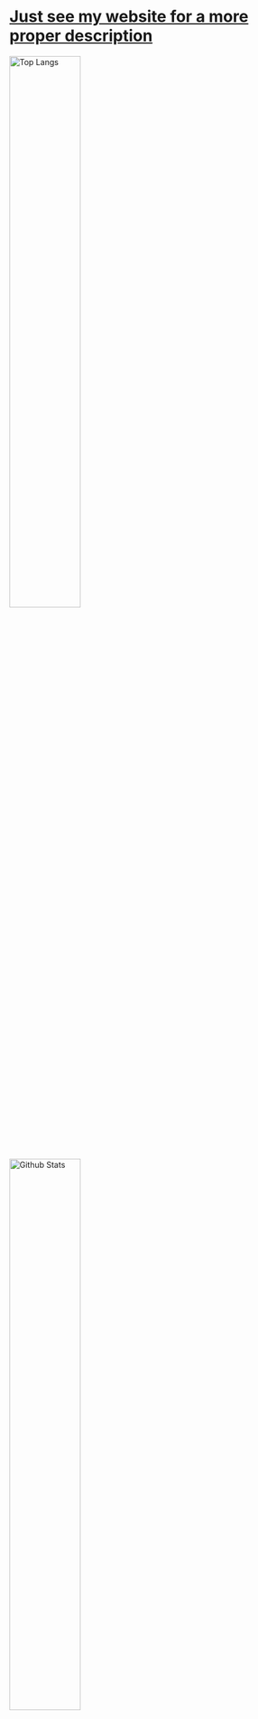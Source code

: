 # [Just see my website for a more proper description](https://ioi-xd.net)

<span>
  <img width="50%" align="top" src='https://github-readme-stats.vercel.app/api/top-langs/?username=IoIxD&hide=javascript,java' alt='Top Langs'>
  <img width="50%" align="top" src='https://github-readme-stats.vercel.app/api?username=IoIxD' alt='Github Stats'>
</span>
